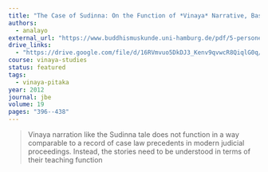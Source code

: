 ```yaml
---
title: "The Case of Sudinna: On the Function of *Vinaya* Narrative, Based on a Comparative Study of the Background Narration to the First *Pārājika* Rule"
authors:
  - analayo
external_url: "https://www.buddhismuskunde.uni-hamburg.de/pdf/5-personen/analayo/case-of-sudinna.pdf"
drive_links:
  - "https://drive.google.com/file/d/16RVmvuo5DkDJ3_Kenv9qvwcR8QiqlG0q/view?usp=drivesdk"
course: vinaya-studies
status: featured
tags:
  - vinaya-pitaka
year: 2012
journal: jbe
volume: 19
pages: "396--438"
---
```


> Vinaya narration like the Sudinna tale does not function in a way comparable to a record of case law precedents in modern judicial proceedings. Instead, the stories need to be understood in terms of their teaching function

